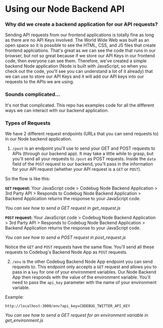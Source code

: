 # Using our Node Backend API

### Why did we create a backend application for our API requests?

Sending API requests from our frontend applications is totally fine as long as there are no API Keys involved. The World Wide Web was built as an open space so it is possible to see the HTML, CSS, and JS files that create frontend applciations. That's great as we can see the code that runs in our browser, but not so great because if we store our API Keys in our frontend code, then everyone can see them. Therefore, we've created a simple backend Node application (Node is built with JavaScript, so when you check out the code, you'll see you can understand a lot of it already) that we can use to store our API Keys and it will add our API keys into our requests to the APIs we are using.


### Sounds complicated...

It's not that complicated. This repo has examples code for all the different ways we can interact with our backend application. 


### Types of Requests

We have 2 different request endpoints (URLs that you can send requests to) in our Node backend application. 

1. `/post` is an endpoint you'll use to send your GET and POST requests to APIs (through our backend app). It may take a little while to grasp, but you'll send all your requests to `/post` as POST requests. Inside the `data` field of the `POST` request to our backend, you'll pass in the information for your API request (whether your API request is a `GET` or `POST`). 

So the flow is like this: 

**`GET` request:**
Your JavaScript code > Codebug Node Backend Application > 3rd Party API > Responds to Codebug Node Backend Application > Backend Application returns the response to your JavaScript code. 

*You can see how to send a GET request in get_request.js*

**`POST` request:**
Your JavaScript code > Codebug Node Backend Application > 3rd Party API > Responds to Codebug Node Backend Application > Backend Application returns the response to your JavaScript code. 

*You can see how to send a POST request in post_request.js*

Notice the `GET` and `POST` requests have the same flow. You'll send all these requests to Codebug's Backend Node App as `POST` requests. 

2. `/env` is the other Codebug Backend Node App endpoint you can send requests to. This endpoint only accepts a `GET` request and allows you to pass in a `key` for one of your environment variables. Our Node Backend App then responds with the value of the environment variable. You'll need to pass the `api_key` parameter with the name of your environment variable. 

Example: 
```
http://localhost:3000/env?api_key=CODEBUG_TWITTER_API_KEY
```

*You can see how to send a GET request for an environment variable in get_environment.js*

